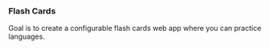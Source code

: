 ### Flash Cards

Goal is to create a configurable flash cards web app where you can practice languages.
